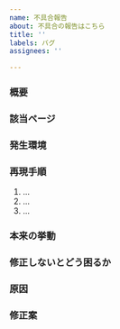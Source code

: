 ```yaml
---
name: 不具合報告
about: 不具合の報告はこちら
title: ''
labels: バグ
assignees: ''

---
```


### 概要

### 該当ページ

### 発生環境

### 再現手順

1. …
2. …
3. …

### 本来の挙動

### 修正しないとどう困るか

### 原因

<!-- もし分かる場合、当たりがつく場合は記載 -->

### 修正案
